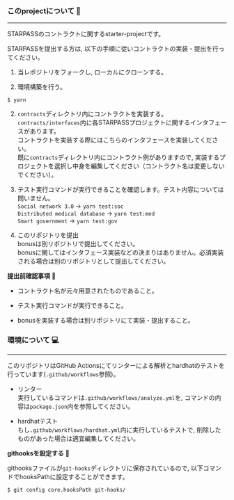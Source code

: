 ### このprojectについて 🚀

---

STARPASSのコントラクトに関するstarter-projectです。

STARPASSを提出する方は, 以下の手順に従いコントラクトの実装・提出を行ってください。

1. 当レポジトリをフォークし, ローカルにクローンする。

2. 環境構築を行う。  
```
$ yarn
```

2. `contracts`ディレクトリ内にコントラクトを実装する。  
`contracts/interfaces`内に各STARPASSプロジェクトに関するインタフェースがあります。  
コントラクトを実装する際にはこちらのインタフェースを実装してください。  
既に`contracts`ディレクトリ内にコントラクト例がありますので, 実装するプロジェクトを選択し中身を編集してください（コントラクト名は変更しないでください）。

3. テスト実行コマンドが実行できることを確認します。テスト内容については問いません。  
`Social network 3.0` -> `yarn test:soc`  
`Distributed medical database` -> `yarn test:med`  
`Smart government` -> `yarn test:gov`

4. このリポジトリを提出  
bonusは別リポジトリで提出してください。  
bonusに関してはインタフェース実装などの決まりはありません。必須実装される場合は別のリポジトリとして提出してください。


**提出前確認事項** 💁

- コントラクト名が元々用意されたものであること。

- テスト実行コマンドが実行できること。

- bonusを実装する場合は別リポジトリにて実装・提出すること。  

### 環境について 💻

---

このリポジトリはGitHub Actionsにてリンターによる解析とhardhatのテストを行っています(`.github/workflows`参照)。

- リンター  
実行しているコマンドは`.github/workflows/analyze.yml`を, コマンドの内容は`package.json`内を参照してください。

- hardhatテスト  
もし`.github/workflows/hardhat.yml`内に実行しているテストで, 削除したものがあった場合は適宜編集してください。

**githooksを設定する** 💁

githooksファイルが`git-hooks`ディレクトリに保存されているので, 以下コマンドでhooksPathに設定することができます。  

```
$ git config core.hooksPath git-hooks/
```
